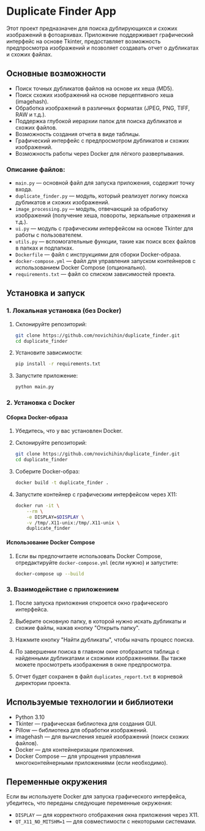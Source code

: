 # Duplicate Finder App

Этот проект предназначен для поиска дублирующихся и схожих изображений в фотоархивах. Приложение поддерживает графический интерфейс на основе Tkinter, предоставляет возможность предпросмотра изображений и позволяет создавать отчет о дубликатах и схожих файлах.

## Основные возможности

- Поиск точных дубликатов файлов на основе их хеша (MD5).
- Поиск схожих изображений на основе перцептивного хеша (imagehash).
- Обработка изображений в различных форматах (JPEG, PNG, TIFF, RAW и т.д.).
- Поддержка глубокой иерархии папок для поиска дубликатов и схожих файлов.
- Возможность создания отчета в виде таблицы.
- Графический интерфейс с предпросмотром дубликатов и схожих изображений.
- Возможность работы через Docker для лёгкого развертывания.

### Описание файлов:

- `main.py` — основной файл для запуска приложения, содержит точку входа.
- `duplicate_finder.py` — модуль, который реализует логику поиска дубликатов и схожих изображений.
- `image_processing.py` — модуль, отвечающий за обработку изображений (получение хеша, повороты, зеркальные отражения и т.д.).
- `ui.py` — модуль с графическим интерфейсом на основе Tkinter для работы с пользователем.
- `utils.py` — вспомогательные функции, такие как поиск всех файлов в папках и подпапках.
- `Dockerfile` — файл с инструкциями для сборки Docker-образа.
- `docker-compose.yml` — файл для управления запуском контейнеров с использованием Docker Compose (опционально).
- `requirements.txt` — файл со списком зависимостей проекта.

## Установка и запуск

### 1. Локальная установка (без Docker)

1. Склонируйте репозиторий:

    ```bash
    git clone https://github.com/novichihin/duplicate_finder.git
    cd duplicate_finder
    ```

2. Установите зависимости:

    ```bash
    pip install -r requirements.txt
    ```

3. Запустите приложение:

    ```bash
    python main.py
    ```

### 2. Установка с Docker

#### Сборка Docker-образа

1. Убедитесь, что у вас установлен Docker.

2. Склонируйте репозиторий:

    ```bash
    git clone https://github.com/novichihin/duplicate_finder.git
    cd duplicate_finder
    ```

3. Соберите Docker-образ:

    ```bash
    docker build -t duplicate_finder .
    ```

4. Запустите контейнер с графическим интерфейсом через X11:

    ```bash
    docker run -it \
        --rm \
        -e DISPLAY=$DISPLAY \
        -v /tmp/.X11-unix:/tmp/.X11-unix \
        duplicate_finder
    ```

#### Использование Docker Compose

1. Если вы предпочитаете использовать Docker Compose, отредактируйте `docker-compose.yml` (если нужно) и запустите:

    ```bash
    docker-compose up --build
    ```

### 3. Взаимодействие с приложением

1. После запуска приложения откроется окно графического интерфейса. 
   
2. Выберите основную папку, в которой нужно искать дубликаты и схожие файлы, нажав кнопку "Открыть папку".

3. Нажмите кнопку "Найти дубликаты", чтобы начать процесс поиска.

4. По завершении поиска в главном окне отобразится таблица с найденными дубликатами и схожими изображениями. Вы также можете просмотреть изображения в окне предпросмотра.

5. Отчет будет сохранен в файл `duplicates_report.txt` в корневой директории проекта.

## Используемые технологии и библиотеки

- Python 3.10
- Tkinter — графическая библиотека для создания GUI.
- Pillow — библиотека для обработки изображений.
- imagehash — для вычисления хешей изображений (поиск схожих файлов).
- Docker — для контейнеризации приложения.
- Docker Compose — для упрощения управления многоконтейнерными приложениями (если необходимо).

## Переменные окружения

Если вы используете Docker для запуска графического интерфейса, убедитесь, что переданы следующие переменные окружения:

- `DISPLAY` — для корректного отображения окна приложения через X11.
- `QT_X11_NO_MITSHM=1` — для совместимости с некоторыми системами.
